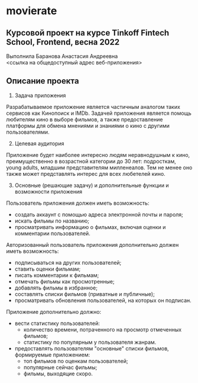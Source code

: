 # movierate

## Курсовой проект на курсе Tinkoff Fintech School, Frontend, весна 2022
Выполнила Баранова Анастасия Андреевна  
<ссылка на общедоступный адрес веб-приложения>

## Описание проекта

1. Задача приложения

Разрабатываемое приложение является частичным аналогом таких сервисов как Кинопоиск и IMDb. Задачей приложения является помощь любителям кино в выборе фильмов, а также предоставление платформы для обмена мнениями и знаниями о кино с другими пользователями.

2. Целевая аудитория 

Приложение будет наиболее интересно людям неравнодушным к кино, преимущественно в возрастной категории до 30 лет: подросткам, young adults, младшим представителям милленеалов. Тем не менее оно также может представлять интерес для всех любетелей кино.

3. Основные (решающие задачу) и дополнительные функции и возможности приложения

Пользователь приложения должен иметь возможность:
- создать аккаунт с помощью адреса электронной почты и пароля;
- искать фильмы по названию;
- просматривать информацию о фильмах, включая оценки и комментарии пользователей.

Авторизованный пользователь приложения дополнительно должен иметь возможность:
- подписываться на других пользователей;
- ставить оценки фильмам;
- писать комментарии к фильмам;
- отмечать фильмы как просмотренные;
- добавлять фильмы в избранное;
- составлять списки фильмов (приватные и публичные);
- просматривать обновления пользователей, на которых он подписан.

Приложение дополнительно должно:
- вести статистику пользователей:
    - количество времени, потраченного на просмотр отмеченных фильмов;
    - статистику по популярным у пользователя жанрам.
- предоставлять пользователям "основные" списки фильмов, формируемые приложением:
    - топ фильмов по оценкам пользователей;
    - популярные сейчас фильмы;
    - фильмы, выходяцие скоро.
